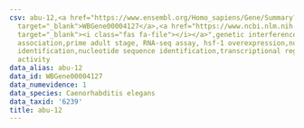 ```yaml
---
csv: abu-12,<a href="https://www.ensembl.org/Homo_sapiens/Gene/Summary?db=core;g=WBGene00004127"
  target="_blank">WBGene00004127</a>,<a href="https://www.ncbi.nlm.nih.gov/pubmed/30894454"
  target="_blank"><i class="fas fa-file"></i></a>",genetic interference,functional
  association,prime adult stage, RNA-seq assay, hsf-1 overexpression,nucleotide sequence
  identification,nucleotide sequence identification,transcriptional regulation,up-regulates
  activity
data_alias: abu-12
data_id: WBGene00004127
data_numevidence: 1
data_species: Caenorhabditis elegans
data_taxid: '6239'
title: abu-12
---
```

